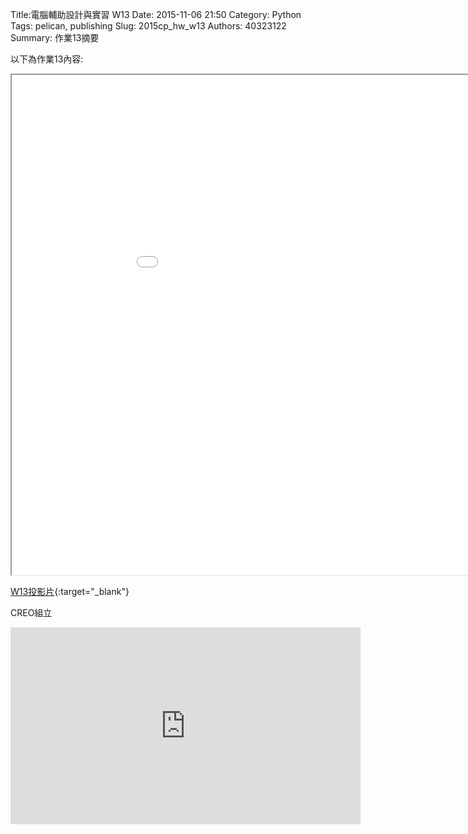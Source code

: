 Title:電腦輔助設計與實習  W13
Date: 2015-11-06 21:50
Category: Python
Tags: pelican, publishing
Slug: 2015cp_hw_w13
Authors: 40323122
Summary: 作業13摘要

以下為作業13內容:

<iframe src="40323122_cp_w13_p.html" width="1000" height="800"></iframe>

[W13投影片](40323122_cp_w13_p.html){:target="_blank"}

CREO組立

<iframe width="560" height="315" src="https://www.youtube.com/embed/bHA2muatyP4" frameborder="0" allowfullscreen></iframe>



